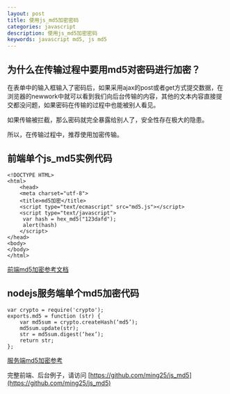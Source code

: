 ```yaml
---
layout: post
title: 使用js_md5加密密码
categories: javascript
description: 使用js_md5加密密码
keywords: javascript md5, js md5
---
```


## 为什么在传输过程中要用md5对密码进行加密？   

在表单中的输入框输入了密码后，如果采用ajax的post或者get方式提交数据，在浏览器的newwork中就可以看到我们向后台传输的内容，其他的文本内容直接提交都没问题，如果密码在传输的过程中也能被别人看见。

如果传输被拦截，那么密码就完全暴露给别人了，安全性存在极大的隐患。

所以，在传输过程中，推荐使用加密传输。

## 前端单个js_md5实例代码

```
<!DOCTYPE HTML>
<html>
    <head>
    <meta charset="utf-8">
    <title>md5加密</title>
    <script type="text/ecmascript" src="md5.js"></script>
    <script type="text/javascript">
     var hash = hex_md5("123dafd");
     alert(hash)
    </script>
</head>
<body>
</body>
</html>
```

[前端md5加密参考文档](http://www.jb51.net/article/82831.htm)

## nodejs服务端单个md5加密代码

```
var crypto = require('crypto');
exports.md5 = function (str) {
    var md5sum = crypto.createHash(‘md5’);
    md5sum.update(str);
    str = md5sum.digest(‘hex’);
    return str;
};
```

[服务端md5加密参考](http://cnodejs.org/topic/501967e0f767cc9a518a08f4)


完整前端、后台例子，请访问 [https://github.com/ming25/js_md5](https://github.com/ming25/js_md5)
